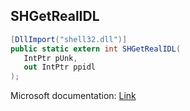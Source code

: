 ## SHGetRealIDL

```csharp
[DllImport("shell32.dll")]
public static extern int SHGetRealIDL(
   IntPtr pUnk,
   out IntPtr ppidl
);
```

Microsoft documentation: [Link](https://docs.microsoft.com/en-us/windows/win32/api/shlobj_core/nf-shlobj_core-shgetrealidl)
